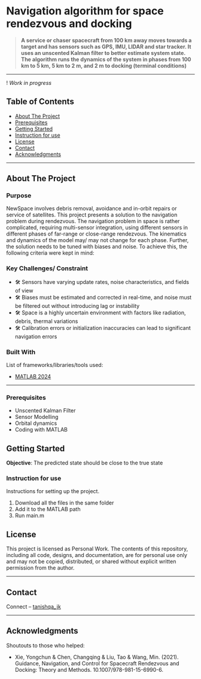 # **Navigation algorithm for space rendezvous and docking** 

> **A service or chaser spacecraft from 100 km away moves towards a target and has sensors such as GPS, IMU, LIDAR and star tracker. It uses an unscented Kalman filter to better estimate system state. The algorithm runs the dynamics of the system in phases from 100 km to 5 km, 5 km to 2 m, and 2 m to docking (terminal conditions)**  

---
! *Work in progress*

## **Table of Contents**  
- [About The Project](#about-the-project)
- [Prerequisites](#prerequisites)  
- [Getting Started](#getting-started)    
- [Instruction for use](#instruction-for-use) 
- [License](#license)  
- [Contact](#contact)  
- [Acknowledgments](#acknowledgments)  

---

## **About The Project**  
### **Purpose**  
NewSpace involves debris removal, avoidance and in-orbit repairs or service of satellites. This project presents a solution to the navigation problem during rendezvous. The navigation problem in space is rather complicated, requiring multi-sensor integration, using different sensors in different phases of far-range or close-range rendezvous. The kinematics and dynamics of the model may/ may not change for each phase. Further, the solution needs to be tuned with biases and noise.
To achieve this, the following criteria were kept in mind:

### **Key Challenges/ Constraint**  
- 🛠️ Sensors have varying update rates, noise characteristics, and fields of view  
- 🛠️ Biases must be estimated and corrected in real-time, and noise must be filtered out without introducing lag or instability  
- 🛠️ Space is a highly uncertain environment with factors like radiation, debris, thermal variations
- 🛠️ Calibration errors or initialization inaccuracies can lead to significant navigation errors

### **Built With**  
List of frameworks/libraries/tools used:  
- [MATLAB 2024](https://de.mathworks.com/)  

---
### **Prerequisites**  
- Unscented Kalman Filter
- Sensor Modelling
- Orbital dynamics
- Coding with MATLAB
  
## **Getting Started**  

**Objective**: The predicted state should be close to the true state

### **Instruction for use**  
Instructions for setting up the project.  
1. Download all the files in the same folder  
2. Add it to the MATLAB path
3. Run main.m


## **License**  
This project is licensed as Personal Work. The contents of this repository, including all code, designs, and documentation, are for personal use only and may not be copied, distributed, or shared without explicit written permission from the author. 

---

## **Contact**  
Connect – [tanishqa_jk](https://www.linkedin.com/in/tanishqa-jk/) 

---

## **Acknowledgments**  
Shoutouts to those who helped:  
- Xie, Yongchun & Chen, Changqing & Liu, Tao & Wang, Min. (2021). Guidance, Navigation, and Control for Spacecraft Rendezvous and Docking: Theory and Methods. 10.1007/978-981-15-6990-6.   
